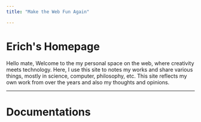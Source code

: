 ```yaml
---
title: "Make the Web Fun Again"

---
```


# Erich's Homepage
Hello mate, Welcome to the my personal space on the web, where creativity meets technology. Here, I use this site to notes my works and share various things, mostly in science, computer, philosophy, etc. This site reflects my own work from over the years and also my thoughts and opinions.

---

# Documentations
